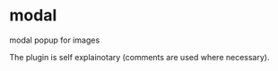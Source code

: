 modal
=====

modal popup for images

The plugin is self explainotary (comments are used where necessary).
